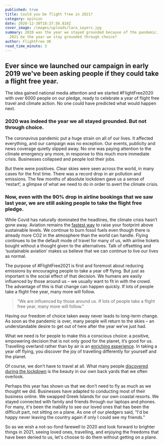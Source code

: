 ```yaml
---
published: true
title: Could you be flight free in 2021?
category: opinion
date: 2020-12-30T18:37:56.816Z
cover_image: /images/uploads/lara_sayers.jpg
summary: 2020 was the year we stayed grounded because of the pandemic. Could
  2021 be the year we stay grounded through choice?
author: FlightFree UK
read_time_minute: 3
---
```

## Ever since we launched our campaign in early 2019 we've been asking people if they could take a flight free year. 

The idea gained national media attention and we started #FlightFree2020 with over 6000 people on our pledge, ready to celebrate a year of flight free travel and climate action. No one could have predicted what would happen next. 

### 2020 was indeed the year we all stayed grounded. But not through choice. 

The coronavirus pandemic put a huge strain on all of our lives. It affected everything, and our campaign was no exception. Our events, publicity and news coverage quietly slipped away. No one was paying attention to the climate emergency any more, in response to this much more immediate crisis. Businesses collapsed and people lost their jobs.

But there were positives. Clear skies were seen across the world, in many cases for the first time. There was a record drop in air pollution and emissions. The few months of absolute lockdown gave us a sense of ‘restart’, a glimpse of what we need to do in order to avert the climate crisis.

### Now, even with the 90% drop in airline bookings that we saw last year, we are still asking people to take the flight free pledge.

While Covid has naturally dominated the headlines, the climate crisis hasn’t gone away. Aviation remains the [fastest way](https://flightfree.co.uk/post/big-ticket-action-for-the-climate/) to raise your footprint above sustainable levels. We continue to burn fossil fuels even though there is already more CO2 in the atmosphere than the world can handle. Flying continues to be the default mode of travel for many of us, with airline tickets bought without a thought given to the alternatives. Talk of offsetting and ‘sustainable aviation’ makes us believe that we can continue to live our lives as normal.

The purpose of #FlightFree2021 is first and foremost about reducing emissions by encouraging people to take a year off flying. But just as important is the social effect of that decision. We humans are easily influenced by those around us – we usually want to fit in with the crowd. The advantage of this is that change can happen quickly. If lots of people take a flight free year, many more will follow. 

> "We are influenced by those around us. If lots of people take a flight free year, many more will follow." 

Having our freedom of choice taken away never leads to long-term change. As soon as the pandemic is over, many people will return to the skies – an understandable desire to get out of here after the year we’ve just had. 

What we need is for people to make this a conscious choice: a positive, empowering decision that is not only good for the planet, it’s good for us. Travelling overland rather than by air is an [enriching experience](https://flightfree.co.uk/post/the-beauty-of-slow-travel/). In taking a year off flying, you discover the joy of travelling differently for yourself and the planet. 

Of course, we don’t have to travel at all. What many people [discovered during the lockdown](https://flightfree.co.uk/post/light-in-the-lockdown/) is the beauty in our own back yards that we often overlook. 

Perhaps this year has shown us that we don't need to fly as much as we thought we did. Businesses have adapted to conducting most of their business online. We swapped Greek Islands for our own coastal resorts. We stayed connected with family and friends through our laptops and phones. For many, it's been the inability to see our loved ones that has been the difficult part, not sitting on a plane. As one of our pledgers said, “I'd be happy never leaving the country again if only I could see my friends.”

So as we wish a not-so-fond farewell to 2020 and look forward to brighter things in 2021, seeing loved ones, travelling, and enjoying the freedoms that have been denied to us, let's choose to do them without getting on a plane.